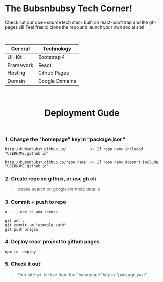 # The Bubsnbubsy Tech Corner!
Check out our open-source tech stack built on react-bootstrap and the gh-pages cli!   Feel free to clone the repo and launch your own social site!

&nbsp;

  | General       | Technology    |
  | ------------- | ------------- |
  | UI-Kit        | Bootstrap 4   |
  | Framework     | React         |
  | Hosting       | Github Pages  |
  | Domain        | Google Domains|
  
&nbsp;
 
<h1 align="center">Deployment Gude</h1>

&nbsp;


###   1.  Change the "homepage" key in "package.json" 
```
http://bubsnbubsy.github.io/           <- If repo name included "USERNAME.github.io"
```
```
http://bubsnbubsy.github.io/repo_name  <- If repo name doesn't include "USERNAME.github.io"
```

### 2. Create repo on github, or use gh cli
> please search on google for more details

### 3. Commit + push to repo 
```
# ... Code to add remote 

git add .
git commit -m "example push"
git push origin
```

### 4. Deploy react project to github pages
```
npm run deploy
```

### 5. Check it out!
> Your site  will be live from the "homepage" key in "package.json"


